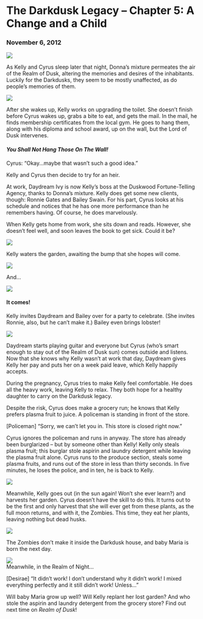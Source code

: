 # The Darkdusk Legacy – Chapter 5: A Change and a Child
### November 6, 2012

<img src="/assets/images/gamepics/darkdusk/chapter5/Kelly the sleeping beauty.png">

As Kelly and Cyrus sleep later that night, Donna’s mixture permeates the air of the Realm of Dusk, altering the memories and desires of the inhabitants.  Luckily for the Darkdusks, they seem to be mostly unaffected, as do people’s memories of them.

<img src="/assets/images/gamepics/darkdusk/chapter5/Kelly upgrading the toilet.png">

After she wakes up, Kelly works on upgrading the toilet.  She doesn’t finish before Cyrus wakes up, grabs a bite to eat, and gets the mail.  In the mail, he finds membership certificates from the local gym.  He goes to hang them, along with his diploma and school award, up on the wall, but the Lord of Dusk intervenes.

#### *__You Shall Not Hang Those On The Wall!__*

Cyrus: “Okay…maybe that wasn’t such a good idea.”

Kelly and Cyrus then decide to try for an heir.

At work, Daydream Ivy is now Kelly’s boss at the Duskwood Fortune-Telling Agency, thanks to Donna’s mixture.  Kelly does get some new clients, though: Ronnie Gates and Bailey Swain.  For his part, Cyrus looks at his schedule and notices that he has one more performance than he remembers having.  Of course, he does marvelously.

When Kelly gets home from work, she sits down and reads.  However, she doesn’t feel well, and soon leaves the book to get sick.  Could it be?

<img src="/assets/images/gamepics/darkdusk/chapter5/Kelly getting sick.png">

Kelly waters the garden, awaiting the bump that she hopes will come.

<img src="/assets/images/gamepics/darkdusk/chapter5/Watering the plants.png">

And…

<img src="/assets/images/gamepics/darkdusk/chapter5/Baby bump Kelly.png">

#### It comes!
Kelly invites Daydream and Bailey over for a party to celebrate.  (She invites Ronnie, also, but he can’t make it.)  Bailey even brings lobster!

<img src="/assets/images/gamepics/darkdusk/chapter5/Guitar party.png">

Daydream starts playing guitar and everyone but Cyrus (who’s smart enough to stay out of the Realm of Dusk sun) comes outside and listens.  Now that she knows why Kelly wasn’t at work that day, Daydream gives Kelly her pay and puts her on a week paid leave, which Kelly happily accepts.

During the pregnancy, Cyrus tries to make Kelly feel comfortable.  He does all the heavy work, leaving Kelly to relax.  They both hope for a healthy daughter to carry on the Darkdusk legacy.

Despite the risk, Cyrus does make a grocery run; he knows that Kelly prefers plasma fruit to juice.  A policeman is standing in front of the store.

[Policeman] “Sorry, we can’t let you in.  This store is closed right now.”

Cyrus ignores the policeman and runs in anyway.  The store has already been burglarized – but by someone other than Kelly!  Kelly only steals plasma fruit; this burglar stole aspirin and laundry detergent while leaving the plasma fruit alone.  Cyrus runs to the produce section, steals some plasma fruits, and runs out of the store in less than thirty seconds.  In five minutes, he loses the police, and in ten, he is back to Kelly.

<img src="/assets/images/gamepics/darkdusk/chapter5/Harvesting the plants.png">

Meanwhile, Kelly goes out (in the sun again!  Won’t she ever learn?) and harvests her garden.  Cyrus doesn’t have the skill to do this.  It turns out to be the first and only harvest that she will ever get from these plants, as the full moon returns, and with it, the Zombies.  This time, they eat her plants, leaving nothing but dead husks.

<img src="/assets/images/gamepics/darkdusk/chapter5/Zombies! Part 2.png">

The Zombies don’t make it inside the Darkdusk house, and baby Maria is born the next day.

<img src="/assets/images/gamepics/darkdusk/chapter5/Maria in crib.png">

<div class="darkdusk_night">Meanwhile, in the Realm of Night…

[Desirae] “It didn’t work!  I don’t understand why it didn’t work!  I mixed everything perfectly and it still didn’t work!  Unless…”</div>

Will baby Maria grow up well?  Will Kelly replant her lost garden?  And who stole the aspirin and laundry detergent from the grocery store?  Find out next time on *Realm of Dusk*!
